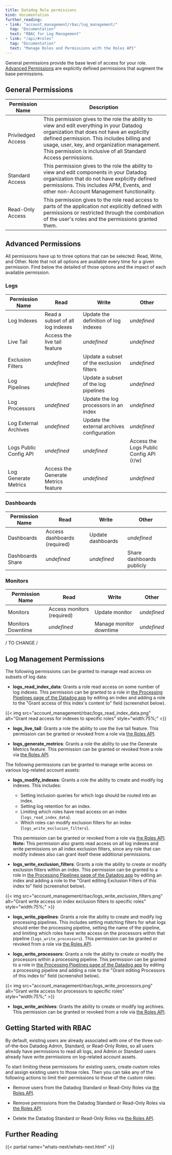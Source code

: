 ```yaml
---
title: Datadog Role permissions
kind: documentation
further_reading:
- link: "account_management/rbac/log_management/"
  tag: "Documentation"
  text: "RBAC for Log Management"
- link: "/api/#roles"
  tag: "Documentation"
  text: "Manage Roles and Permissions with the Roles API"
---
```


General permissions provide the base level of access for your role. [Advanced Permissions](#advanced-permissions) are explicitly defined permissions that augment the base permissions.

## General Permissions

| Permission Name    | Description                                                                                                                                                                                                                                                                                           |
|--------------------|-------------------------------------------------------------------------------------------------------------------------------------------------------------------------------------------------------------------------------------------------------------------------------------------------------|
| Priviledged Access | This permission gives to the role the ability to view and edit everything in your Datadog organization that does not have an explicitly defined permission. This includes billing and usage, user, key, and organization management. This permission is inclusive of all Standard Access permissions. |
| Standard Access    | This permission gives to the role the ability to view and edit components in your Datadog organization that do not have explicitly defined permissions. This includes APM, Events, and other non-Account Management functionality.                                                                    |
| Read-Only Access   | This permission gives to the role read access to parts of the application not explicitly defined with permissions or restricted through the combination of the user's roles and the permissions granted them.                                                                                         |

## Advanced Permissions

All permissions have up to three options that can be selected: Read, Write, and Other. Note that not all options are available every time for a given permission. Find below the detailed of those options and the impact of each available permission.

### Logs

| Permission Name        | Read                                | Write                                      | Other                                   |
|------------------------|-------------------------------------|--------------------------------------------|-----------------------------------------|
| Log Indexes            | Read a subset of all log indexes    | Update the definition of log indexes       | *undefined*                             |
| Live Tail              | Access the live tail feature        | *undefined*                                | *undefined*                             |
| Exclusion Filters      | *undefined*                         | Update a subset of the exclusion filters   | *undefined*                             |
| Log Pipelines          | *undefined*                         | Update a subset of the log pipelines       | *undefined*                             |
| Log Processors         | *undefined*                         | Update the log processors in an index      | *undefined*                             |
| Log External Archives  | *undefined*                         | Update the external archives configuration | *undefined*                             |
| Logs Public Config API | *undefined*                         | *undefined*                                | Access the Logs Public Config API (r/w) |
| Log Generate Metrics   | Access the Generate Metrics feature | *undefined*                                | *undefined*                             |


### Dashboards

| Permission Name  | Read                         | Write             | Other                     |
|------------------|------------------------------|-------------------|---------------------------|
| Dashboards       | Access dashboards (required) | Update dashboards | *undefined*               |
| Dashboards Share | *undefined*                  | *undefined*       | Share dashboards publicly |

### Monitors

| Permission Name   | Read                       | Write                   | Other       |
|-------------------|----------------------------|-------------------------|-------------|
| Monitors          | Access monitors (required) | Update monitor          | *undefined* |
| Monitors Downtime | *undefined*                | Manage monitor downtime | *undefined* |


\/ TO CHANGE \/

## Log Management Permissions

The following permissions can be granted to manage read access on subsets of log data:

* **logs_read_index_data**: Grants a role read access on some number of log indexes. This permission can be granted to a role in [the Processing Pipelines page of the Datadog app][1] by editing an index and adding a role to the "Grant access of this index's content to" field (screenshot below).

{{< img src="account_management/rbac/logs_read_index_data.png" alt="Grant read access for indexes to specific roles"  style="width:75%;" >}}

* **logs_live_tail**: Grants a role the ability to use the live tail feature. This permission can be granted or revoked from a role via [the Roles API][2].

* **logs_generate_metrics**: Grants a role the ability to use the Generate Metrics feature. This permission can be granted or revoked from a role via [the Roles API][2].

The following permissions can be granted to manage write access on various log-related account assets:

* **logs_modify_indexes**: Grants a role the ability to create and modify log indexes. This includes:

  - Setting inclusion queries for which logs should be routed into an index.
  - Setting log retention for an index.
  - Limiting which roles have read access on an index (`logs_read_index_data`).
  - Which roles can modify exclusion filters for an index (`logs_write_exclusion_filters`).

  This permission can be granted or revoked from a role via [the Roles API][2]. **Note:** This permission also grants read access on all log indexes and write permissions on all index exclusion filters, since any role that can modify indexes also can grant itself these additional permissions.

* **logs_write_exclusion_filters**: Grants a role the ability to create or modify exclusion filters within an index. This permission can be granted to a role in [the Processing Pipelines page of the Datadog app][1] by editing an index and adding a role to the "Grant editing Exclusion Filters of this index to" field (screenshot below).

{{< img src="account_management/rbac/logs_write_exclusion_filters.png" alt="Grant write access on index exclusion filters to specific roles"  style="width:75%;" >}}

* **logs_write_pipelines**: Grants a role the ability to create and modify log processing pipelines. This includes setting matching filters for what logs should enter the processing pipeline, setting the name of the pipeline, and limiting which roles have write access on the processors within that pipeline (`logs_write_processors`). This permission can be granted or revoked from a role via [the Roles API][3].

* **logs_write_processors**: Grants a role the ability to create or modify the processors within a processing pipeline. This permission can be granted to a role in [the Processing Pipelines page of the Datadog app][1] by editing a processing pipeline and adding a role to the "Grant editing Processors of this index to" field (screenshot below).

{{< img src="account_management/rbac/logs_write_processors.png" alt="Grant write access for processors to specific roles"  style="width:75%;" >}}

* **logs_write_archives**: Grants the ability to create or modify log archives. This permission can be granted or revoked from a role via [the Roles API][3].

## Getting Started with RBAC

By default, existing users are already associated with one of the three out-of-the-box Datadog Admin, Standard, or Read-Only Roles, so all users already have permissions to read all logs, and Admin or Standard users already have write permissions on log-related account assets.

To start limiting these permissions for existing users, create custom roles and assign existing users to those roles. Then you can take any of the following actions to limit their permissions to those of the custom roles:

* Remove users from the Datadog Standard or Read-Only Roles via [the Roles API][2].

* Remove permissions from the Datadog Standard or Read-Only Roles via [the Roles API][2].

* Delete the Datadog Standard or Read-Only Roles via [the Roles API][2].

## Further Reading

{{< partial name="whats-next/whats-next.html" >}}

[1]: https://app.datadoghq.com/logs/pipelines
[2]: /api/#roles
[3]: /events
